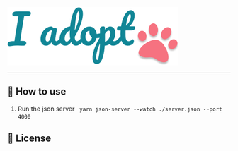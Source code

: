 ![logo](./static/logo.png)

***



## 🔌 How to use

1. Run the json server `
   yarn json-server --watch ./server.json --port 4000`





## 📄 License

